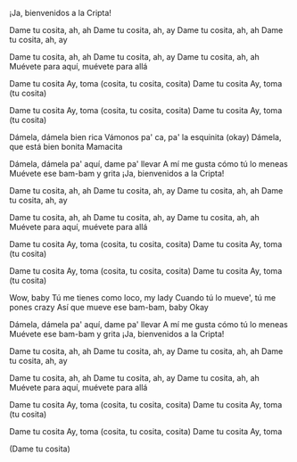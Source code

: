 ¡Ja, bienvenidos a la Cripta!

Dame tu cosita, ah, ah
Dame tu cosita, ah, ay
Dame tu cosita, ah, ah
Dame tu cosita, ah, ay

Dame tu cosita, ah, ah
Dame tu cosita, ah, ay
Dame tu cosita, ah, ah
Muévete para aquí, muévete para allá

Dame tu cosita
Ay, toma (cosita, tu cosita, cosita)
Dame tu cosita
Ay, toma (tu cosita)

Dame tu cosita
Ay, toma (cosita, tu cosita, cosita)
Dame tu cosita
Ay, toma (tu cosita)

Dámela, dámela bien rica
Vámonos pa' ca, pa' la esquinita (okay)
Dámela, que está bien bonita
Mamacita

Dámela, dámela pa' aquí, dame pa' llevar
A mí me gusta cómo tú lo meneas
Muévete ese bam-bam y grita
¡Ja, bienvenidos a la Cripta!

Dame tu cosita, ah, ah
Dame tu cosita, ah, ay
Dame tu cosita, ah, ah
Dame tu cosita, ah, ay

Dame tu cosita, ah, ah
Dame tu cosita, ah, ay
Dame tu cosita, ah, ah
Muévete para aquí, muévete para allá

Dame tu cosita
Ay, toma (cosita, tu cosita, cosita)
Dame tu cosita
Ay, toma (tu cosita)

Dame tu cosita
Ay, toma (cosita, tu cosita, cosita)
Dame tu cosita
Ay, toma (tu cosita)

Wow, baby
Tú me tienes como loco, my lady
Cuando tú lo mueve', tú me pones crazy
Así que mueve ese bam-bam, baby
Okay

Dámela, dámela pa' aquí, dame pa' llevar
A mí me gusta cómo tú lo meneas
Muévete ese bam-bam y grita
¡Ja, bienvenidos a la Cripta!

Dame tu cosita, ah, ah
Dame tu cosita, ah, ay
Dame tu cosita, ah, ah
Dame tu cosita, ah, ay

Dame tu cosita, ah, ah
Dame tu cosita, ah, ay
Dame tu cosita, ah, ah
Muévete para aquí, muévete para allá

Dame tu cosita
Ay, toma (cosita, tu cosita, cosita)
Dame tu cosita
Ay, toma (tu cosita)

Dame tu cosita
Ay, toma (cosita, tu cosita, cosita)
Dame tu cosita
Ay, toma

(Dame tu cosita)
